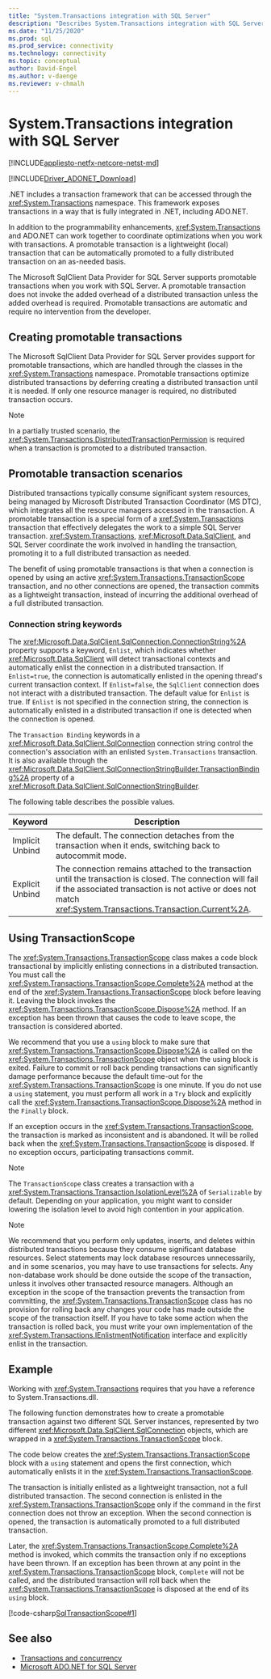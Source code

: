 ```yaml
---
title: "System.Transactions integration with SQL Server"
description: "Describes System.Transactions integration with SQL Server for working with distributed transactions."
ms.date: "11/25/2020"
ms.prod: sql
ms.prod_service: connectivity
ms.technology: connectivity
ms.topic: conceptual
author: David-Engel
ms.author: v-daenge
ms.reviewer: v-chmalh
---
```

# System.Transactions integration with SQL Server

[!INCLUDE[appliesto-netfx-netcore-netst-md](../../includes/appliesto-netfx-netcore-netst-md.md)]

[!INCLUDE[Driver_ADONET_Download](../../includes/driver_adonet_download.md)]

.NET includes a transaction framework that can be accessed through the <xref:System.Transactions> namespace. This framework exposes transactions in a way that is fully integrated in .NET, including ADO.NET.  
  
In addition to the programmability enhancements, <xref:System.Transactions> and ADO.NET can work together to coordinate optimizations when you work with transactions. A promotable transaction is a lightweight (local) transaction that can be automatically promoted to a fully distributed transaction on an as-needed basis.

The Microsoft SqlClient Data Provider for SQL Server supports promotable transactions when you work with SQL Server. A promotable transaction does not invoke the added overhead of a distributed transaction unless the added overhead is required. Promotable transactions are automatic and require no intervention from the developer.

## Creating promotable transactions

The Microsoft SqlClient Data Provider for SQL Server provides support for promotable transactions, which are handled through the classes in the <xref:System.Transactions> namespace. Promotable transactions optimize distributed transactions by deferring creating a distributed transaction until it is needed. If only one resource manager is required, no distributed transaction occurs.

> [!NOTE]
> In a partially trusted scenario, the <xref:System.Transactions.DistributedTransactionPermission> is required when a transaction is promoted to a distributed transaction.

## Promotable transaction scenarios

Distributed transactions typically consume significant system resources, being managed by Microsoft Distributed Transaction Coordinator (MS DTC), which integrates all the resource managers accessed in the transaction. A promotable transaction is a special form of a <xref:System.Transactions> transaction that effectively delegates the work to a simple SQL Server transaction. <xref:System.Transactions>, <xref:Microsoft.Data.SqlClient>, and SQL Server coordinate the work involved in handling the transaction, promoting it to a full distributed transaction as needed.

The benefit of using promotable transactions is that when a connection is opened by using an active <xref:System.Transactions.TransactionScope> transaction, and no other connections are opened, the transaction commits as a lightweight transaction, instead of incurring the additional overhead of a full distributed transaction.

### Connection string keywords

The <xref:Microsoft.Data.SqlClient.SqlConnection.ConnectionString%2A> property supports a keyword, `Enlist`, which indicates whether <xref:Microsoft.Data.SqlClient> will detect transactional contexts and automatically enlist the connection in a distributed transaction. If `Enlist=true`, the connection is automatically enlisted in the opening thread's current transaction context. If `Enlist=false`, the `SqlClient` connection does not interact with a distributed transaction. The default value for `Enlist` is true. If `Enlist` is not specified in the connection string, the connection is automatically enlisted in a distributed transaction if one is detected when the connection is opened.

The `Transaction Binding` keywords in a <xref:Microsoft.Data.SqlClient.SqlConnection> connection string control the connection's association with an enlisted `System.Transactions` transaction. It is also available through the <xref:Microsoft.Data.SqlClient.SqlConnectionStringBuilder.TransactionBinding%2A> property of a <xref:Microsoft.Data.SqlClient.SqlConnectionStringBuilder>.

The following table describes the possible values.
  
|Keyword|Description|  
|-------------|-----------------|  
|Implicit Unbind|The default. The connection detaches from the transaction when it ends, switching back to autocommit mode.|
|Explicit Unbind|The connection remains attached to the transaction until the transaction is closed. The connection will fail if the associated transaction is not active or does not match <xref:System.Transactions.Transaction.Current%2A>.|

## Using TransactionScope

The <xref:System.Transactions.TransactionScope> class makes a code block transactional by implicitly enlisting connections in a distributed transaction. You must call the <xref:System.Transactions.TransactionScope.Complete%2A> method at the end of the <xref:System.Transactions.TransactionScope> block before leaving it. Leaving the block invokes the <xref:System.Transactions.TransactionScope.Dispose%2A> method. If an exception has been thrown that causes the code to leave scope, the transaction is considered aborted.

We recommend that you use a `using` block to make sure that <xref:System.Transactions.TransactionScope.Dispose%2A> is called on the <xref:System.Transactions.TransactionScope> object when the using block is exited. Failure to commit or roll back pending transactions can significantly damage performance because the default time-out for the <xref:System.Transactions.TransactionScope> is one minute. If you do not use a `using` statement, you must perform all work in a `Try` block and explicitly call the <xref:System.Transactions.TransactionScope.Dispose%2A> method in the `Finally` block.

If an exception occurs in the <xref:System.Transactions.TransactionScope>, the transaction is marked as inconsistent and is abandoned. It will be rolled back when the <xref:System.Transactions.TransactionScope> is disposed. If no exception occurs, participating transactions commit.

> [!NOTE]
> The `TransactionScope` class creates a transaction with a <xref:System.Transactions.Transaction.IsolationLevel%2A> of `Serializable` by default. Depending on your application, you might want to consider lowering the isolation level to avoid high contention in your application.

> [!NOTE]
> We recommend that you perform only updates, inserts, and deletes within distributed transactions because they consume significant database resources. Select statements may lock database resources unnecessarily, and in some scenarios, you may have to use transactions for selects. Any non-database work should be done outside the scope of the transaction, unless it involves other transacted resource managers.
Although an exception in the scope of the transaction prevents the transaction from committing, the <xref:System.Transactions.TransactionScope> class has no provision for rolling back any changes your code has made outside the scope of the transaction itself. If you have to take some action when the transaction is rolled back, you must write your own implementation of the <xref:System.Transactions.IEnlistmentNotification> interface and explicitly enlist in the transaction.

## Example

Working with <xref:System.Transactions> requires that you have a reference to System.Transactions.dll.

The following function demonstrates how to create a promotable transaction against two different SQL Server instances, represented by two different <xref:Microsoft.Data.SqlClient.SqlConnection> objects, which are wrapped in a <xref:System.Transactions.TransactionScope> block.

The code below creates the <xref:System.Transactions.TransactionScope> block with a `using` statement and opens the first connection, which automatically enlists it in the <xref:System.Transactions.TransactionScope>.

The transaction is initially enlisted as a lightweight transaction, not a full distributed transaction. The second connection is enlisted in the <xref:System.Transactions.TransactionScope> only if the command in the first connection does not throw an exception. When the second connection is opened, the transaction is automatically promoted to a full distributed transaction.

Later, the <xref:System.Transactions.TransactionScope.Complete%2A> method is invoked, which commits the transaction only if no exceptions have been thrown. If an exception has been thrown at any point in the <xref:System.Transactions.TransactionScope> block, `Complete` will not be called, and the distributed transaction will roll back when the <xref:System.Transactions.TransactionScope> is disposed at the end of its `using` block.

[!code-csharp[SqlTransactionScope#1](~/../sqlclient/doc/samples/SqlTransactionScope.cs#1)]

## See also

- [Transactions and concurrency](transactions-and-concurrency.md)
- [Microsoft ADO.NET for SQL Server](microsoft-ado-net-sql-server.md)

